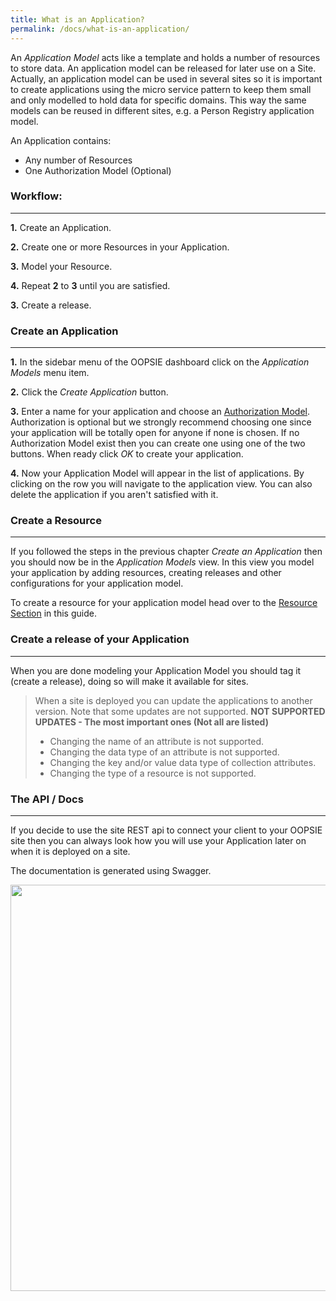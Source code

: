 ```yaml
---
title: What is an Application?
permalink: /docs/what-is-an-application/
---
```


An *Application Model* acts like a template and holds a number of resources to store data. An application model can be released for later use on a Site. Actually, an application model can be used in several sites so it is important to create applications using the micro service pattern to keep them small and only modelled to hold data for specific domains. This way the same models can be reused in different sites, e.g. a Person Registry application model.

An Application contains:

- Any number of Resources
- One Authorization Model (Optional)

### Workflow:
------
**1.** Create an Application.

**2.** Create one or more Resources in your Application.

**3.** Model your Resource.

**4.** Repeat **2** to **3** until you are satisfied.

**3.** Create a release.

### Create an Application
------

**1.** In the sidebar menu of the OOPSIE dashboard click on the *Application Models* menu item.

**2.** Click the *Create Application* button.

**3.** Enter a name for your application and choose an [Authorization Model](/docs/what-is-auth). Authorization is optional but we strongly recommend choosing one since your application will be totally open for anyone if none is chosen. If no Authorization Model exist then  you can create one using one of the two buttons. When ready click *OK* to create your application.

**4.** Now your Application Model will appear in the list of applications. By clicking on the row you will navigate to the application view. You can also delete the application if you aren't satisfied with it.

### Create a Resource
------

If you followed the steps in the previous chapter *Create an Application* then you should now be in the *Application Models* view. In this view you model your application by adding resources, creating releases and other configurations for your application model.

To create a resource for your application model head over to the [Resource Section](/docs/resources) in this guide.

### Create a release of your Application
------

When you are done modeling your Application Model you should tag it (create a release), doing so will make it available for sites.

> When a site is deployed you can update the applications to another version. Note that some updates are not supported.
> **NOT SUPPORTED UPDATES - The most important ones (Not all are listed)**
> * Changing the name of an attribute is not supported.
> * Changing the data type of an attribute is not supported.
> * Changing the key and/or value data type of collection attributes.
> * Changing the type of a resource is not supported.


### The API / Docs
------
If you decide to use the site REST api to connect your client to your OOPSIE site then you can always look how you will use your Application later on when it is deployed on a site. 

The documentation is generated using Swagger.

<img src="/img/docs-app.png" width="650">

